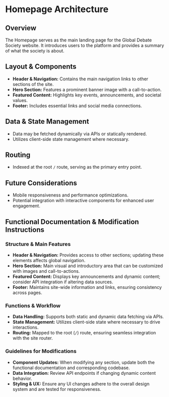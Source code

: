 # Homepage Architecture

## Overview
The Homepage serves as the main landing page for the Global Debate Society website. It introduces users to the platform and provides a summary of what the society is about.

## Layout & Components
- **Header & Navigation:** Contains the main navigation links to other sections of the site.
- **Hero Section:** Features a prominent banner image with a call-to-action.
- **Featured Content:** Highlights key events, announcements, and societal values.
- **Footer:** Includes essential links and social media connections.

## Data & State Management
- Data may be fetched dynamically via APIs or statically rendered.
- Utilizes client-side state management where necessary.

## Routing
- Indexed at the root `/` route, serving as the primary entry point.

## Future Considerations
- Mobile responsiveness and performance optimizations.
- Potential integration with interactive components for enhanced user engagement.

## Functional Documentation & Modification Instructions

### Structure & Main Features
- **Header & Navigation:** Provides access to other sections; updating these elements affects global navigation.
- **Hero Section:** Main visual and introductory area that can be customized with images and call-to-actions.
- **Featured Content:** Displays key announcements and dynamic content; consider API integration if altering data sources.
- **Footer:** Maintains site-wide information and links, ensuring consistency across pages.

### Functions & Workflow
- **Data Handling:** Supports both static and dynamic data fetching via APIs.
- **State Management:** Utilizes client-side state where necessary to drive interactions.
- **Routing:** Mapped to the root (`/`) route, ensuring seamless integration with the site router.

### Guidelines for Modifications
- **Component Updates:** When modifying any section, update both the functional documentation and corresponding codebase.
- **Data Integration:** Review API endpoints if changing dynamic content behavior.
- **Styling & UX:** Ensure any UI changes adhere to the overall design system and are tested for responsiveness.
